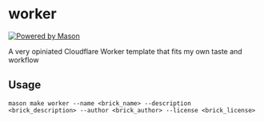 # worker

[![Powered by Mason](https://img.shields.io/endpoint?url=https%3A%2F%2Ftinyurl.com%2Fmason-badge)](https://github.com/felangel/mason)

A very opiniated Cloudflare Worker template that fits my own taste and workflow

## Usage

```
mason make worker --name <brick_name> --description <brick_description> --author <brick_author> --license <brick_license>
```